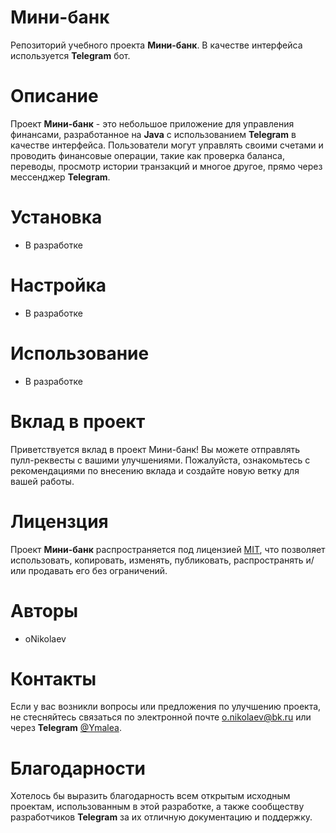 # Мини-банк
Репозиторий учебного проекта **Мини-банк**. В качестве интерфейса используется **Telegram** бот.

# Описание
Проект **Мини-банк** - это небольшое приложение для управления финансами, разработанное на **Java** с использованием **Telegram** в качестве интерфейса. Пользователи могут управлять своими счетами и проводить финансовые операции, такие как проверка баланса, переводы, просмотр истории транзакций и многое другое, прямо через мессенджер **Telegram**.

# Установка
- В разработке

# Настройка
- В разработке

# Использование
- В разработке

# Вклад в проект
Приветствуется вклад в проект Мини-банк! Вы можете отправлять пулл-реквесты с вашими улучшениями. Пожалуйста, ознакомьтесь с рекомендациями по внесению вклада и создайте новую ветку для вашей работы.

# Лицензция
Проект **Мини-банк** распространяется под лицензией [MIT](https://ru.wikipedia.org/wiki/%D0%9B%D0%B8%D1%86%D0%B5%D0%BD%D0%B7%D0%B8%D1%8F_MIT), что позволяет использовать, копировать, изменять, публиковать, распространять и/или продавать его без ограничений.

# Авторы
* oNikolaev

# Контакты
Если у вас возникли вопросы или предложения по улучшению проекта, не стесняйтесь связаться по электронной почте [o.nikolaev\@bk.ru](mailto:o.nikolaev@bk.ru) или через **Telegram** [@Ymalea](https:/t.me/Ymalea).

# Благодарности
Хотелось бы выразить благодарность всем открытым исходным проектам, использованным в этой разработке, а также сообществу разработчиков **Telegram** за их отличную документацию и поддержку.
